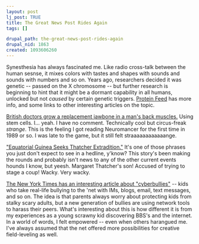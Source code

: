 ```yaml
--- 
layout: post
lj_post: TRUE
title: The Great News Post Rides Again
tags: []

drupal_path: the-great-news-post-rides-again
drupal_nid: 1863
created: 1093606260
---
```

Synesthesia has always fascinated me. Like radio cross-talk between the human sesnse, it mixes colors with tastes and shapes with sounds and sounds with numbers and so on. Years ago, researchers decided it was genetic -- passed on the X chromosome -- but further research is beginning to hint that it might be a dormant capability in all humans, unlocked but not <i>caused</i> by certain genetic triggers. <a href="http://feed.proteinos.com/002226.html">Protein Feed</a> has more info, and some links to other interesting articles on the topic.

<a href="http://www.cnn.com/2004/TECH/science/08/27/jaw.transplant.ap/index.html">British doctors grow a replacement jawbone in a man's back muscles.</a> Using stem cells. I... yeah. I have no comment. Technically cool but circus-freak <i>strange</i>. This is the feeling I got reading Neuromancer for the first time in 1989 or so. I was late to the game, but it still felt straaaaaaaaaaaange.

<a href="http://www.voanews.com/article.cfm?objectID=2923BF1A-3AA5-4087-B410F5A7BAB72F88&title=Equatorial%20Guinea%20Seeks%20Thatcher%20Extradition%20&catOID=45C9C789-88AD-11D4-A57200A0CC5EE46C&categoryname=Africa">"Equatorial Guinea Seeks Thatcher Extradition."</a> It's one of those phrases you just don't expect to see in a hedline, y'know? This story's been making the rounds and probably isn't news to any of the other current events hounds I know, but yeesh. Margaret Thatcher's son! Accused of trying to stage a coup! Wacky. Very wacky.

<a href="http://www.nytimes.com/2004/08/26/education/26bully.html">The New York Times has an interesting article about "cyberbullies"</a> -- kids who take real-life bullying to the 'net with IMs, blogs, email, text messages, and so on. The idea is that parents always worry about protecting kids from stalky scary adults, but a new generation of bullies are using network tools to harass their peers. What's interesting about this is how different it is from my experiences as a young scrawny kid discovering BBS's and the internet. In a world of words, I felt empowered -- even when others harangued me. I've always assumed that the net offered more possibilities for creative field-leveling as well.
